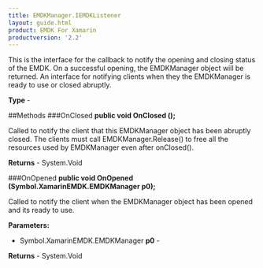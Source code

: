 ```yaml
---
title: EMDKManager.IEMDKListener
layout: guide.html 
product: EMDK For Xamarin 
productversion: '2.2' 
---
```

This is the interface for the callback to notify the opening and closing status of the EMDK. On a successful opening, the EMDKManager object will be returned. An interface for notifying clients when they the EMDKManager is ready to use or closed abruptly.
    

**Type** - 

##Methods
###OnClosed
**public void OnClosed ();**

Called to notify the client that this EMDKManager object has been abruptly closed. The clients must call EMDKManager.Release() to free all the resources used by EMDKManager even after onClosed(). 
        


**Returns** - System.Void

###OnOpened
**public void OnOpened (Symbol.XamarinEMDK.EMDKManager p0);**

Called to notify the client when the EMDKManager object has been opened and its ready to use.

**Parameters:** 

* Symbol.XamarinEMDK.EMDKManager **p0** - 
        

**Returns** - System.Void



